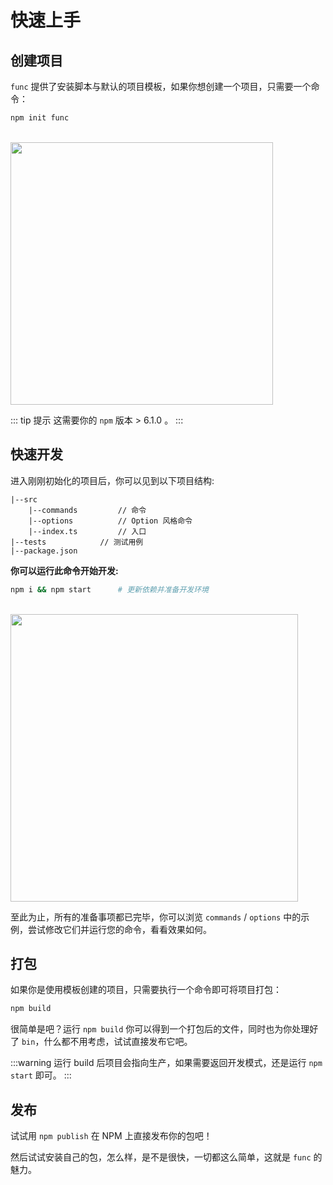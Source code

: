 # 快速上手
## 创建项目
`func` 提供了安装脚本与默认的项目模板，如果你想创建一个项目，只需要一个命令：

```bash
npm init func
```

<br/>
<img src="/../hello-func-1.png" width="420">

::: tip 提示
这需要你的 `npm` 版本 > 6.1.0 。
:::

## 快速开发

进入刚刚初始化的项目后，你可以见到以下项目结构:

```
|--src
    |--commands         // 命令
    |--options          // Option 风格命令
    |--index.ts         // 入口
|--tests            // 测试用例
|--package.json
```

**你可以运行此命令开始开发:**
```bash
npm i && npm start      # 更新依赖并准备开发环境
```

<br/>
<img src="/../hello-func-2.png" width="460">

至此为止，所有的准备事项都已完毕，你可以浏览 `commands` / `options` 中的示例，尝试修改它们并运行您的命令，看看效果如何。

## 打包

如果你是使用模板创建的项目，只需要执行一个命令即可将项目打包：
```bash
npm build
```

很简单是吧？运行 `npm build` 你可以得到一个打包后的文件，同时也为你处理好了 `bin`，什么都不用考虑，试试直接发布它吧。

:::warning
运行 build 后项目会指向生产，如果需要返回开发模式，还是运行 `npm start` 即可。
:::

## 发布

试试用 `npm publish` 在 NPM 上直接发布你的包吧！

然后试试安装自己的包，怎么样，是不是很快，一切都这么简单，这就是 `func` 的魅力。
